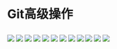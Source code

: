 # Git高级操作

## 
![](/assets/git/share_a77dc154f4222686ccadf54bd3fcf92a.png)
![](/assets/git/share_a9363254e4c23363b5ccf91c1525e59f.png)
![](/assets/git/share_899dad11ce780c790a32c8cee5cfd00a.png)
![](/assets/git/share_2ac77faaae8f27fa37a326fa61599f10.png)
![](/assets/git/share_d19bbc0ba783022331272f1510e772e2.png)
![](/assets/git/share_8c58251edeee72aa523a653f04dd69bc.png)
![](/assets/git/share_514202da106ec9ddaecc6972363eeac7.png)
![](/assets/git/share_1da830765fee3238ba40a304c26ba643.png)
![](/assets/git/share_7fdd7b9afabcb283b3158fe65a73a40c.png)
![](/assets/git/share_527346874f103af61c9fb746787472a0.png)
![](/assets/git/share_26993c9d139df49a0d16a3664581004f.png)
![](/assets/git/share_4d99131f4aad0e286abf61093e392521.png)








